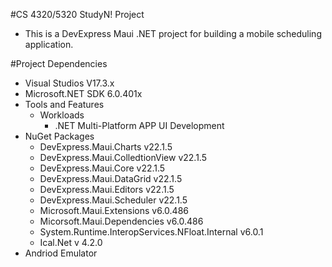 #CS 4320/5320 StudyN! Project
- This is a DevExpress Maui .NET project for building a mobile scheduling application.

#Project Dependencies
- Visual Studios V17.3.x
- Microsoft.NET SDK 6.0.401x
- Tools and Features
	- Workloads
		- .NET Multi-Platform APP UI Development
- NuGet Packages
	- DevExpress.Maui.Charts v22.1.5
	- DevExpress.Maui.ColledtionView v22.1.5
	- DevExpress.Maui.Core v22.1.5
	- DevExpress.Maui.DataGrid v22.1.5
	- DevExpress.Maui.Editors v22.1.5
	- DevExpress.Maui.Scheduler v22.1.5
	- Microsoft.Maui.Extensions v6.0.486
	- Micorsoft.Maui.Dependencies v6.0.486
	- System.Runtime.InteropServices.NFloat.Internal v6.0.1
	- Ical.Net v 4.2.0
- Andriod Emulator
